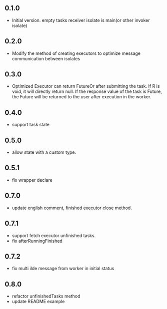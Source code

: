 ## 0.1.0

- Initial version. empty tasks receiver isolate is main(or other invoker isolate)


## 0.2.0

- Modify the method of creating executors to optimize message communication between isolates

## 0.3.0

- Optimized Executor can return FutureOr<R> after submitting the task. If R is void, it will directly return null. If the response value of the task is Future, the Future will be returned to the user after execution in the worker.

## 0.4.0

- support task state

## 0.5.0

- allow state with a custom type.

## 0.5.1

- fix wrapper declare

## 0.7.0

- update english comment, finished executor close method.

## 0.7.1

- support fetch executor unfinished tasks.
- fix afterRunningFinished

## 0.7.2

- fix multi ilde message from worker in initial status

## 0.8.0

- refactor unfinishedTasks method
- update README example
